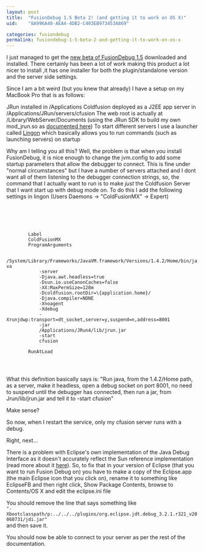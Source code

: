 ```yaml
---
layout: post
title:  "FusionDebug 1.5 Beta 2! (and getting it to work on OS X)"
uid:	"8A996A40-AEA4-4DB2-C403EB973453A869"

categories: fusiondebug
permalink: fusiondebug-1-5-beta-2-and-getting-it-to-work-on-os-x
---
```

I just managed to get the <a href="http://www.fusion-reactor.com/fusiondebug/openBetaSignup.html">new beta of FusionDebug 1.5</a> downloaded and installed. There certainly has been a lot of work making this product a lot nicer to install ,it has one installer for both the plugin/standalone version and the server side settings. 

Since I am a bit weird (but you knew that already) I have a setup on my MacBook Pro that is as follows:

JRun installed in /Applications
Coldfusion deployed as a J2EE app server in /Applications/JRun/servers/cfusion
The web root is actually at /Library/WebServer/Documents (using the JRun SDK to build my own mod_jrun.so as <a href="http://www.adobe.com/cfusion/knowledgebase/index.cfm?id=tn_18748">documented here</a>)
To start different servers I use a launcher called <a href="http://lingon.sourceforge.net/">Lingon</a> which basically allows you to run commands (such as launching servers) on startup

Why am I telling you all this? Well, the problem is that when you install FusionDebug, it is nice enough to change the jvm.config to add some startup parameters that allow the debugger to connect. This is fine under "normal circumstances" but I have a number of servers attached and I dont want all of them listening to the debugger connection strings, so, the command that I actually want to run is to make *just* the Coldfusion Server that I want start up with debug mode on. To do this I add the following settings in lingon (Users Daemons -> "ColdFusionMX" -> Expert)

<code>
	<?xml version="1.0" encoding="UTF-8"?>
	<!DOCTYPE plist PUBLIC "-//Apple Computer//DTD PLIST 1.0//EN" "http://www.apple.com/DTDs/PropertyList-1.0.dtd">
	<plist version="1.0">
	<dict>
		<key>Label</key>
		<string>ColdFusionMX</string>
		<key>ProgramArguments</key>
		<array>
			<string>/System/Library/Frameworks/JavaVM.framework/Versions/1.4.2/Home/bin/java</string>
			<string>-server</string>
			<string>-Djava.awt.headless=true</string>
			<string>-Dsun.io.useCanonCaches=false</string>
			<string>-XX:MaxPermSize=128m</string>
			<string>-Dcoldfusion.rootDir=\{application.home}/</string>
			<string>-Djava.compiler=NONE</string>
			<string>-Xnoagent</string>
			<string>-Xdebug</string>
			<string>-Xrunjdwp:transport=dt_socket,server=y,suspend=n,address=8001</string>
			<string>-jar</string>
			<string>/Applications/JRun4/lib/jrun.jar</string>
			<string>-start</string>
			<string>cfusion</string>
		</array>
		<key>RunAtLoad</key>
		<true/>
	</dict>
	
</code>

What this definition basically says is:
"Run java, from the 1.4.2/Home path, as a server, make it headless, open a debug socket on port 8001, no need to suspend until the debugger has connected, then run a jar, from Jrun/lib/jrun.jar and tell it to -start cfusion"

Make sense?

So now, when I restart the service, only my cfusion server runs with a debug.

Right, next...

There is a problem with Eclipse's own implementation of the Java Debug Interface as it doesn't accurately reflect the Sun reference implementation (read more about it <a href="http://www.fusion-reactor.com/fusiondebug/support-appleMacIssue.html">here</a>). So, to fix that in your version of Eclipse (that you want to run Fusion Debug on) you have to make a copy of the Eclipse.app (the main Eclipse icon that you click on), rename it to something like EclipseFB and then right click, Show Package Contents, browse to Contents/OS X and edit the eclipse.ini file

You should remove the line that says something like 
<code>
"-Xbootclasspath/p:../../../plugins/org.eclipse.jdt.debug_3.2.1.r321_v20060731/jdi.jar"
</code>
 and then save it.

You should now be able to connect to your server as per the rest of the documentation.